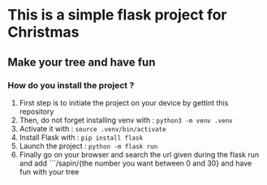 # This is a simple flask project for Christmas
## Make your tree and have fun
### How do you install the project ?
1. First step is to initiate the project on your device by gettint this repository
2. Then, do not forget installing venv with : ``` python3 -m venv .venv ```
3. Activate it with : ``` source .venv/bin/activate ```
4. Install Flask with : ``` pip install flask ```
5. Launch the project : ``` python -m flask run ```
6. Finally go on your browser and search the url given during the flask run and add ```/sapin/{the number you want between 0 and 30} and have fun with your tree